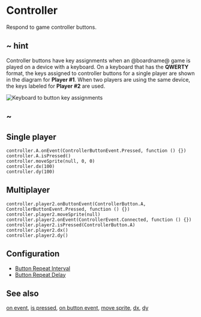 # Controller

Respond to game controller buttons.

## ~ hint

Controller buttons have key assignments when an @boardname@ game is played on a device with a keyboard. On a keyboard that has the **QWERTY** format, the keys assigned to controller buttons for a single player are shown in the diagram for **Player #1**. When two players are using the same device, the keys labeled for **Player #2** are used.

![Keyboard to button key assignments](/static/hardware/key-assign.jpg)

## ~

## Single player

```cards
controller.A.onEvent(ControllerButtonEvent.Pressed, function () {})
controller.A.isPressed()
controller.moveSprite(null, 0, 0)
controller.dx(100)
controller.dy(100)
```

## Multiplayer

```cards
controller.player2.onButtonEvent(ControllerButton.A, ControllerButtonEvent.Pressed, function () {})
controller.player2.moveSprite(null)
controller.player2.onEvent(ControllerEvent.Connected, function () {})
controller.player2.isPressed(ControllerButton.A)
controller.player2.dx()
controller.player2.dy()
```

## Configuration

* [Button Repeat Interval](/reference/controller/button/repeat-interval)
* [Button Repeat Delay](/reference/controller/button/repeat-delay)

## See also

[on event](/reference/controller/button/on-event),
[is pressed](/reference/controller/button/is-pressed),
[on button event](/reference/controller/button/on-buttonevent),
[move sprite](/reference/controller/move-sprite),
[dx](/reference/controller/dx),
[dy](/reference/controller/dy)
